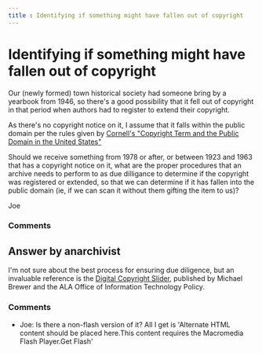 ```yaml
---
title : Identifying if something might have fallen out of copyright
---
```

Identifying if something might have fallen out of copyright
=====================
Our (newly formed) town historical society had someone bring by a
yearbook from 1946, so there's a good possibility that it fell out of
copyright in that period when authors had to register to extend their
copyright.

As there's no copyright notice on it, I assume that it falls within the
public domain per the rules given by [Cornell's "Copyright Term and the
Public Domain in the United
States"](http://copyright.cornell.edu/resources/publicdomain.cfm)

Should we receive something from 1978 or after, or between 1923 and 1963
that has a copyright notice on it, what are the proper procedures that
an archive needs to perform to as due dilligance to determine if the
copyright was registered or extended, so that we can determine if it has
fallen into the public domain (ie, if we can scan it without them
gifting the item to us)?

Joe

### Comments ###


Answer by anarchivist
----------------
I'm not sure about the best process for ensuring due diligence, but an
invaluable reference is the [Digital Copyright
Slider](http://librarycopyright.net/resources/digitalslider/), published
by Michael Brewer and the ALA Office of Information Technology Policy.

### Comments ###
* Joe: Is there a non-flash version of it? All I get is 'Alternate HTML content
should be placed here.This content requires the Macromedia Flash
Player.Get Flash'

